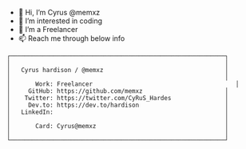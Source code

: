 - 👋 Hi, I’m Cyrus @memxz
- 👀 I’m interested in coding
- 🌱 I’m a Freelancer
- 📫 Reach me through below info

```
┌────────────────────────────────────────────────────────────┐
│                                                            │
│   Cyrus hardison / @memxz                                  │
│                                                            │
│       Work: Freelancer                                        │
│     GitHub: https://github.com/memxz                       │
│    Twitter: https://twitter.com/CyRuS_Hardes               │
│     Dev.to: https://dev.to/hardison                        │
│   LinkedIn:                                                │
│                                                            │
│       Card: Cyrus@memxz                                    │
│                                                            │
└────────────────────────────────────────────────────────────┘
```

<!---
memxz/memxz is a ✨ special ✨ repository because its `README.md` (this file) appears on your GitHub profile.
You can click the Preview link to take a look at your changes.
--->



